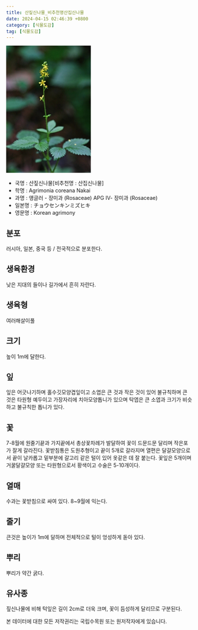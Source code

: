 ```yaml
---
title: 산짚신나물_비추천명산집신나물
date: 2024-04-15 02:46:39 +0800
category: [식물도감]
tag: [식물도감]
---
```




![산짚신나물[비추천명 : 산집신나물]](/assets/img/fileUpload/plants/basic/Rosaceae/Agrimonia/1884/1884_1_th2.jpg)
- 국명 : 산짚신나물[비추천명 : 산집신나물]
- 학명 : Agrimonia coreana Nakai
- 과명 : 앵글러 - 장미과 (Rosaceae) APG Ⅳ- 장미과 (Rosaceae)
- 일본명 : チョウセンキンミズヒキ
- 영문명 : Korean agrimony


## 분포
러시아, 일본, 중국 등 / 전국적으로 분포한다.
## 생육환경
낮은 지대의 들이나 길가에서 흔히 자란다.
## 생육형
여러해살이풀
## 크기
높이 1m에 달한다.
## 잎
잎은 어긋나기하며 홀수깃모양겹잎이고 소엽은 큰 것과 작은 것이 있어 불규칙하며 큰 것은 타원형 예두이고 가장자리에 치아모양톱니가 있으며 탁엽은 큰 소엽과 크기가 비슷하고 불규칙한 톱니가 있다.
## 꽃
7-8월에 원줄기끝과 가지끝에서 총상꽃차례가 발달하여 꽃이 드문드문 달리며 작은포 가 잘게 갈라진다. 꽃받침통은 도원추형이고 끝이 5개로 갈라지며 열편은 달걀모양으로서 끝이 날카롭고 밑부분에 갈고리 같은 털이 있어 옷같은 데 잘 붙는다. 꽃잎은 5개이며 거꿀달걀모양 또는 타원형으로서 황색이고 수술은 5-10개이다.
## 열매
수과는 꽃받침으로 싸여 있다. 8~9월에 익는다.
## 줄기
큰것은 높이가 1m에 달하며 전체적으로 털이 엉성하게 돋아 있다.
## 뿌리
뿌리가 약간 굵다.
## 유사종
짚신나물에 비해 턱잎은 길이 2cm로 더욱 크며, 꽃이 듬성하게 달리므로 구분된다. 






본 데이터에 대한 모든 저작권리는 국립수목원 또는 원저작자에게 있습니다.
